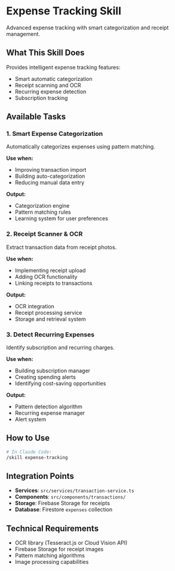 # Expense Tracking Skill

Advanced expense tracking with smart categorization and receipt management.

## What This Skill Does

Provides intelligent expense tracking features:
- Smart automatic categorization
- Receipt scanning and OCR
- Recurring expense detection
- Subscription tracking

## Available Tasks

### 1. Smart Expense Categorization
Automatically categorizes expenses using pattern matching.

**Use when:**
- Improving transaction import
- Building auto-categorization
- Reducing manual data entry

**Output:**
- Categorization engine
- Pattern matching rules
- Learning system for user preferences

### 2. Receipt Scanner & OCR
Extract transaction data from receipt photos.

**Use when:**
- Implementing receipt upload
- Adding OCR functionality
- Linking receipts to transactions

**Output:**
- OCR integration
- Receipt processing service
- Storage and retrieval system

### 3. Detect Recurring Expenses
Identify subscription and recurring charges.

**Use when:**
- Building subscription manager
- Creating spending alerts
- Identifying cost-saving opportunities

**Output:**
- Pattern detection algorithm
- Recurring expense manager
- Alert system

## How to Use

```bash
# In Claude Code:
/skill expense-tracking
```

## Integration Points

- **Services**: `src/services/transaction-service.ts`
- **Components**: `src/components/transactions/`
- **Storage**: Firebase Storage for receipts
- **Database**: Firestore `expenses` collection

## Technical Requirements

- OCR library (Tesseract.js or Cloud Vision API)
- Firebase Storage for receipt images
- Pattern matching algorithms
- Image processing capabilities
